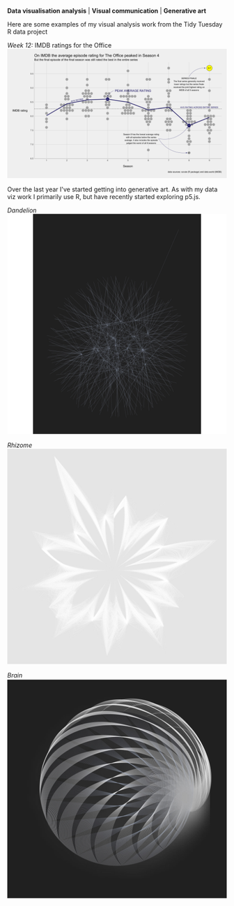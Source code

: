 **Data visualisation analysis** | **Visual communication** | **Generative art**

Here are some examples of my visual analysis work from the Tidy Tuesday R data project

*Week 12:* IMDB ratings for the Office
![officeDotPlot](/officeDotPlot.png)

Over the last year I've started getting into generative art. As with my data viz work I primarily use R, but have recently started exploring p5.js. 

*Dandelion*
![t35](/t35.jpg)

*Rhizome*
![narrativeLinesRhizome](/narrativeLinesRhizome.jpg)

*Brain*
![t27](/t27.jpg)


